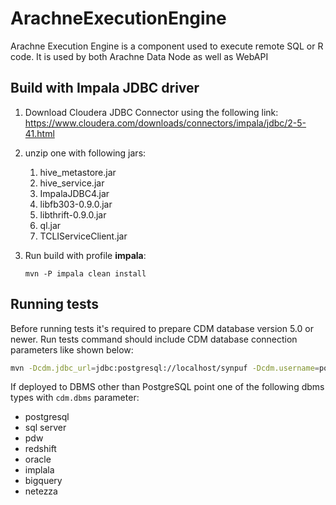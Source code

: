 # ArachneExecutionEngine
Arachne Execution Engine is a component used to execute remote SQL or R code. It is used by both Arachne Data Node as well as WebAPI

## Build with Impala JDBC driver

1. Download Cloudera JDBC Connector using the following link:
https://www.cloudera.com/downloads/connectors/impala/jdbc/2-5-41.html

1. unzip one with following jars:
   1. hive_metastore.jar
   1. hive_service.jar
   1. ImpalaJDBC4.jar
   1. libfb303-0.9.0.jar
   1. libthrift-0.9.0.jar
   1. ql.jar
   1. TCLIServiceClient.jar
1. Run build with profile **impala**:
    ```:shell 
    mvn -P impala clean install
    ```

## Running tests

Before running tests it's required to prepare CDM database version 5.0 or newer.
Run tests command should include CDM database connection parameters like shown below:

```bash
mvn -Dcdm.jdbc_url=jdbc:postgresql://localhost/synpuf -Dcdm.username=postgres -Dcdm.password=postgres test
```  

If deployed to DBMS other than PostgreSQL point one 
of the following dbms types with `cdm.dbms` parameter:
- postgresql
- sql server
- pdw
- redshift
- oracle
- implala
- bigquery
- netezza